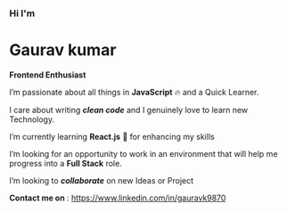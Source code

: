 ### Hi I'm
# Gaurav kumar 
**Frontend Enthusiast**

I’m passionate about all things in **JavaScript** 🔥 and a Quick Learner. 

I care about writing ***clean code*** and I genuinely love to learn new Technology.

I’m currently learning **React.js** 💖 for enhancing my skills

I’m looking for an opportunity to work in an environment that will help me progress into a **Full Stack** role.

I’m looking to ***collaborate*** on new Ideas or Project

**Contact me on** : 
https://www.linkedin.com/in/gauravk9870
